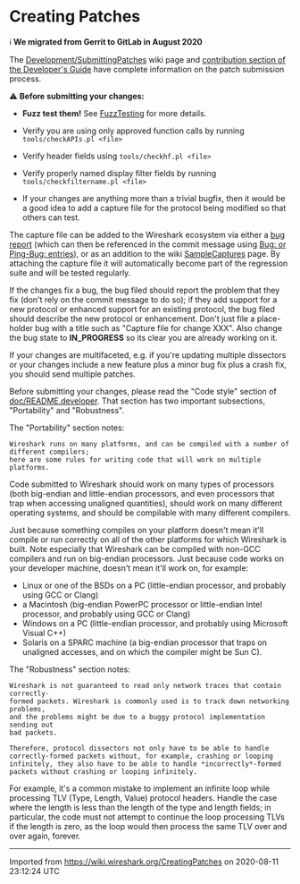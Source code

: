 # Creating Patches

:information_source: ****We migrated from Gerrit to GitLab in August 2020****

The [Development/SubmittingPatches](/Development/SubmittingPatches) wiki page and [contribution section of the Developer's Guide](https://www.wireshark.org/docs/wsdg_html_chunked/ChSrcContribute.html) have complete information on the patch submission process.

:warning: **Before submitting your changes:**

  - **Fuzz test them\!** See [FuzzTesting](/FuzzTesting) for more details.

  - Verify you are using only approved function calls by running `tools/checkAPIs.pl <file>`

  - Verify header fields using `tools/checkhf.pl <file>`

  - Verify properly named display filter fields by running `tools/checkfiltername.pl <file>`

  - If your changes are anything more than a trivial bugfix, then it would be a good idea to add a capture file for the protocol being modified so that others can test.

The capture file can be added to the Wireshark ecosystem via either a [bug report](/ReportingBugs) (which can then be referenced in the commit message using [Bug: or Ping-Bug: entries](/Development/SubmittingPatches#writing-a-good-commit-message)), or as an addition to the wiki [SampleCaptures](/SampleCaptures) page. By attaching the capture file it will automatically become part of the regression suite and will be tested regularly.

If the changes fix a bug, the bug filed should report the problem that they fix (don't rely on the commit message to do so); if they add support for a new protocol or enhanced support for an existing protocol, the bug filed should describe the new protocol or enhancement. Don't just file a place-holder bug with a title such as "Capture file for change XXX". Also change the bug state to **IN\_PROGRESS** so its clear you are already working on it.

If your changes are multifaceted, e.g. if you're updating multiple dissectors or your changes include a new feature plus a minor bug fix plus a crash fix, you should send multiple patches.

Before submitting your changes, please read the "Code style" section of [doc/README.developer](https://gitlab.com/wireshark/wireshark/-/raw/master/doc/README.developer). That section has two important subsections, "Portability" and "Robustness".

The "Portability" section notes:

    Wireshark runs on many platforms, and can be compiled with a number of different compilers;
    here are some rules for writing code that will work on multiple platforms.

Code submitted to Wireshark should work on many types of processors (both big-endian and little-endian processors, and even processors that trap when accessing unaligned quantities), should work on many different operating systems, and should be compilable with many different compilers.

Just because something compiles on your platform doesn't mean it'll compile or run correctly on all of the other platforms for which Wireshark is built. Note especially that Wireshark can be compiled with non-GCC compilers and run on big-endian processors. Just because code works on your developer machine, doesn't mean it'll work on, for example:

  - Linux or one of the BSDs on a PC (little-endian processor, and probably using GCC or Clang)
  - a Macintosh (big-endian PowerPC processor or little-endian Intel processor, and probably using GCC or Clang)
  - Windows on a PC (little-endian processor, and probably using Microsoft Visual C++)
  - Solaris on a SPARC machine (a big-endian processor that traps on unaligned accesses, and on which the compiler might be Sun C).

The "Robustness" section notes:

    Wireshark is not guaranteed to read only network traces that contain correctly-
    formed packets. Wireshark is commonly used is to track down networking problems,
    and the problems might be due to a buggy protocol implementation sending out
    bad packets.
    
    Therefore, protocol dissectors not only have to be able to handle
    correctly-formed packets without, for example, crashing or looping
    infinitely, they also have to be able to handle *incorrectly*-formed
    packets without crashing or looping infinitely.

For example, it's a common mistake to implement an infinite loop while processing TLV (Type, Length, Value) protocol headers. Handle the case where the length is less than the length of the type and length fields; in particular, the code must not attempt to continue the loop processing TLVs if the length is zero, as the loop would then process the same TLV over and over again, forever.

---

Imported from https://wiki.wireshark.org/CreatingPatches on 2020-08-11 23:12:24 UTC
